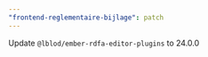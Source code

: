 ```yaml
---
"frontend-reglementaire-bijlage": patch
---
```


Update `@lblod/ember-rdfa-editor-plugins` to 24.0.0
